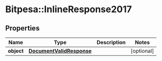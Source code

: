 # Bitpesa::InlineResponse2017

## Properties
Name | Type | Description | Notes
------------ | ------------- | ------------- | -------------
**object** | [**DocumentValidResponse**](DocumentValidResponse.md) |  | [optional] 


